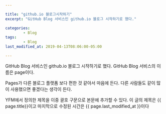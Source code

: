 ```yaml
---

title: "github.io 블로그시작하기"
excerpt: "GitHub Blog 서비스인 github.io 블로그 시작하기로 했다."

categories:
        - Blog
tags:
        - Blog
last_modified_at: 2019-04-13T08:06:00-05:00

---
```


GitHub Blog 서비스인 github.io 블로그 시작하기로 했다.
GitHub Blog 서비스의 이름은 page이다.

Pages가 다른 블로그 플랫폼 보다 편한 것 같아서 마음에 든다.
다른 사람들도 같이 많이 사용했으면 좋겠다는 생각이 든다.

YFM에서 정의한 제목을 이중 괄호 구문으로 본문에 추가할 수 있다.
이 글의 제목은 {{ page.title}}이고
마지막으로 수정된 시간은 {{ page.last_modified_at }}이다

